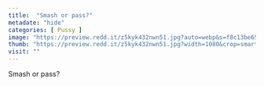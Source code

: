 ```yaml
---
title:  "Smash or pass?"
metadate: "hide"
categories: [ Pussy ]
image: "https://preview.redd.it/z5kyk432nwn51.jpg?auto=webp&s=f8c13be656640e6468608572a38db2342565bc24"
thumb: "https://preview.redd.it/z5kyk432nwn51.jpg?width=1080&crop=smart&auto=webp&s=a2a182ad9cf73baea3bbacf1315b49b0c38bab96"
visit: ""
---
```

Smash or pass?
